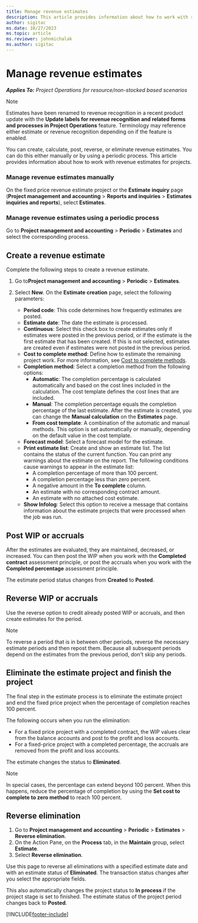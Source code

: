 ```yaml
---
title: Manage revenue estimates
description: This article provides information about how to work with revenue estimates for projects.
author: sigitac
ms.date: 10/27/2023
ms.topic: article
ms.reviewer: johnmichalak
ms.author: sigitac
---
```


# Manage revenue estimates

_**Applies To:** Project Operations for resource/non-stocked based scenarios_

 > [!NOTE]
   > Estimates have been renamed to revenue recognition in a recent product update with the **Update labels for revenue recognition and related forms and processes in Project Operations** feature. Terminology may reference either estimate or revenue recognition depending on if the feature is enabled.

You can create, calculate, post, reverse, or eliminate revenue estimates. You can do this either manually or by using a periodic process. This article provides information about how to work with revenue estimates for projects.

### Manage revenue estimates manually

On the fixed price revenue estimate project or the **Estimate inquiry** page (**Project management and accounting** > **Reports and inquiries** > **Estimates inquiries and reports**), select **Estimates**.

### Manage revenue estimates using a periodic process

Go to **Project management and accounting** > **Periodic** > **Estimates** and select the corresponding process.

## Create a revenue estimate

Complete the following steps to create a revenue estimate. 

1. Go to**Project management and accounting** > **Periodic** > **Estimates**.
2. Select **New**. On the **Estimate creation** page, select the following parameters:

   - **Period code**: This code determines how frequently estimates are posted.
   - **Estimate date**: The date the estimate is processed.
   - **Continuous**: Select this check box to create estimates only if estimates were posted in the previous period, or if the estimate is the first estimate that has been created. If this is not selected, estimates are created even if estimates were not posted in the previous period.
   - **Cost to complete method**: Define how to estimate the remaining project work. For more information, see [Cost to complete methods](cost-complete-methods.md).
   - **Completion method**: Select a completion method from the following options:
     - **Automatic**: The completion percentage is calculated automatically and based on the cost lines included in the calculation. The cost template defines the cost lines that are included.
     - **Manual**: The completion percentage equals the completion percentage of the last estimate. After the estimate is created, you can change the **Manual calculation** on the **Estimates** page.
     - **From cost template**: A combination of the automatic and manual methods. This option is set automatically or manually, depending on the default value in the cost template.
   - **Forecast model**: Select a forecast model for the estimate.
   - **Print estimate list**: Create and show an estimate list. The list contains the status of the current function. You can print any warnings about the estimate on the report. The following conditions cause warnings to appear in the estimate list:
     - A completion percentage of more than 100 percent.
     - A completion percentage less than zero percent.
     - A negative amount in the **To complete** column.
     - An estimate with no corresponding contract amount.
     - An estimate with no attached cost estimate.
   - **Show Infolog**: Select this option to receive a message that contains information about the estimate projects that were processed when the job was run.


## Post WIP or accruals

After the estimates are evaluated, they are maintained, decreased, or increased. You can then post the WIP when you work with the **Completed contract** assessment principle, or post the accruals when you work with the **Completed percentage** assessment principle.
  
The estimate period status changes from **Created** to **Posted**.

## Reverse WIP or accruals

Use the reverse option to credit already posted WIP or accruals, and then create estimates for the period.

> [!NOTE]
> To reverse a period that is in between other periods, reverse the necessary estimate periods and then repost them. Because all subsequent periods depend on the estimates from the previous period, don't skip any periods.

## Eliminate the estimate project and finish the project

The final step in the estimate process is to eliminate the estimate project and end the fixed price project when the percentage of completion reaches 100 percent.

The following occurs when you run the elimination:

- For a fixed price project with a completed contract, the WIP values clear from the balance accounts and post to the profit and loss accounts.
- For a fixed-price project with a completed percentage, the accruals are removed from the profit and loss accounts.

The estimate changes the status to **Eliminated**.

> [!NOTE]
> In special cases, the percentage can extend beyond 100 percent. When this happens, reduce the percentage of completion by using the **Set cost to complete to zero method** to reach 100 percent.

## Reverse elimination

1. Go to **Project management and accounting** > **Periodic** > **Estimates** > **Reverse elimination**. 
2. On the Action Pane, on the **Process** tab, in the **Maintain** group, select **Estimate**. 
3. Select **Reverse elimination**.

Use this page to reverse all eliminations with a specified estimate date and with an estimate status of **Eliminated**. The transaction status changes after you select the appropriate fields.

This also automatically changes the project status to **In process** if the project stage is set to finished. The estimate status of the project period changes back to **Posted**.


[!INCLUDE[footer-include](../includes/footer-banner.md)]